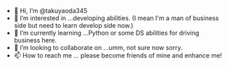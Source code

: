 - 👋 Hi, I’m @takuyaoda345
- 👀 I’m interested in ...developing abilities. (I mean I'm a man of business side but need to learn develop side now.)
- 🌱 I’m currently learning ...Python or some DS abilities for driving business here.
- 💞️ I’m looking to collaborate on ...umm, not sure now sorry.
- 📫 How to reach me ...
please become friends of mine and enhance me!

<!---
takuyaoda345/takuyaoda345 is a ✨ special ✨ repository because its `README.md` (this file) appears on your GitHub profile.
You can click the Preview link to take a look at your changes.
--->

